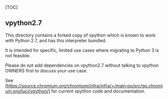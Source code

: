 [TOC]

## vpython2.7

This directory contains a forked copy of vpython which is known to work with
Python 2.7, and has this interpreter bundled.

It is intended for specific, limited use cases where migrating to Python 3
is not feasible.

Please do not add dependencies on vpython2.7 without talking to vpython
OWNERS first to discuss your use case.

See [https://source.chromium.org/chromium/infra/infra/+/main:go/src/go.chromium.org/luci/vpython/] for current vpython code and documentation.

